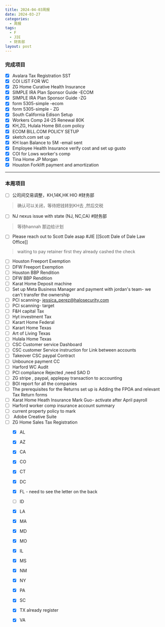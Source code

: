 ```yaml
---
title: 2024-04-03周报
date: 2024-03-27
categories:
  - 周报
tags:
  - F
  - JIE
  - 财务部
layout: post
---
```


### 完成项目  
- [x] Avalara Tax Registration SST
- [x] COI LIST FOR WC
- [x] ZG Home Curative Health Insurance
- [x] SIMPLE IRA Plan Sponsor Guide -ECOM
- [x] SIMPLE IRA Plan Sponsor Guide -ZG
- [x] form 5305-simple  -ecom
- [x] form 5305-simple - ZG
- [x] South California Edison Setup
- [x] Workers Comp 24-25 Renewal 80K
- [x] KH,ZG, Hulala Home Bill.com policy
- [x] ECOM BILL.COM POLICY SETUP
- [x] sketch.com set up 
- [x] KH loan Balance to 5M -email sent
- [x] Employee Health Insurance verify cost and set up gusto
- [x] COI for Lows worker's comp 
- [x] Tina Home JP Morgan
- [x] Houston Forklift payment and amortization

---
### 本周项目

- [ ] 公司间交易调整，KH,14K,HK HIO #财务部 
> 确认可以关闭，等待把钱转到KH去 ,然后交税
- [ ] NJ nexus issue with state (NJ, NC,CA)  #财务部 
> 等待hannah 那边给计划  
- [ ] Please reach out to Scott Dale asap #JIE    [[Scott Dale of Dale Law Office]]    
> waiting to pay retainer first
> they already cashed the check
- [ ] Houston Freeport Exemption
- [ ] DFW Freeport Exemption
- [ ] Houston BBP Rendition
- [ ] DFW BBP Rendition
- [ ] Karat Home Deposit machine
- [ ] Set up Meta Business Manager and payment with jordan's team- we can't transfer the ownership 
- [ ] PCI scanning- jessica_perez@halosecurity.com
- [ ] PCI scanning- target
- [ ] F&H capital Tax
- [ ] Hyt investment Tax
- [ ] Karart Home Federal 
- [ ] Karart Home Texas 
- [ ] Art of Living Texas
- [ ] Hulala Home Texas
- [ ] CSC Customer service Dashboard
- [ ] CSC customer Service instruction for Link between accounts
- [ ] Takeover CSC paypal Contract
- [ ] Unbounce payment CC
- [ ] Harford WC Audit
- [ ] PCI compliance Rejected ,need SAO D
- [ ] ZG stripe , paypal, applepay transaction to accounting
- [ ] BOI report for all the companies
- [ ] The prerequisites for the Returns set up is Adding the FPOA and relevant Tax Return forms
- [ ]  Karat Home Heath Insurance Mark Guo- activate after April payroll
- [ ] Harford worker comp insurance account summary
- [ ] current property policy to mark
- [ ]  Adobe Creative Suite
- [ ] ZG Home Sales Tax Registration
	- [x] AL
	- [x] AZ
	- [x] CA
	- [x] CO
	- [x] CT
	- [x] DC
	- [x] FL - need to see the letter on the back
	- [ ] ID
	- [x] LA
	- [x] MA
	- [x] MD
	- [x] MO
	- [x] IL
	- [x] MS
	- [x] NM
	- [x] NY
	- [x] PA
	- [x] SC
	- [x] TX already register
	- [x] VA


















































































































































































































































